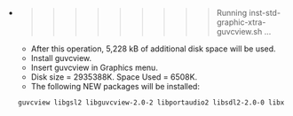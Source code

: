 * >>>>>>>>> Running inst-std-graphic-xtra-guvcview.sh ...
  * After this operation, 5,228 kB of additional disk space will be used.
  * Install guvcview.
  * Insert guvcview in Graphics menu.
  * Disk size = 2935388K. Space Used = 6508K.
  * The following NEW packages will be installed:
  ```bash
  guvcview libgsl2 libguvcview-2.0-2 libportaudio2 libsdl2-2.0-0 libxss1
  ```
